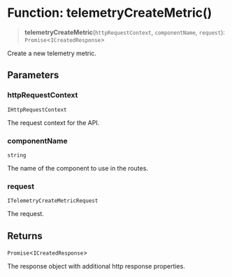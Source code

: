 # Function: telemetryCreateMetric()

> **telemetryCreateMetric**(`httpRequestContext`, `componentName`, `request`): `Promise`\<`ICreatedResponse`\>

Create a new telemetry metric.

## Parameters

### httpRequestContext

`IHttpRequestContext`

The request context for the API.

### componentName

`string`

The name of the component to use in the routes.

### request

`ITelemetryCreateMetricRequest`

The request.

## Returns

`Promise`\<`ICreatedResponse`\>

The response object with additional http response properties.
